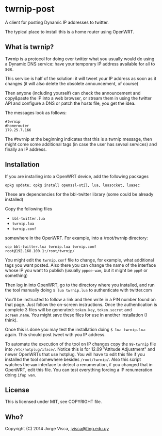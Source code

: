 # twrnip-post

A client for posting Dynamic IP addresses to twitter.

The typical place to install this is a home router using OpenWRT.


## What is twrnip?

Twrnip is a protocol for doing over twitter what you usually would do using a Dynamic DNS service: have your temporary IP address
available for all to see.

This service is half of the solution: it will tweet your IP address as soon as it changes (it will also delete the obsolete announcement, of course)

Then anyone (including yourself) can check the announcement and copy&paste the IP into a web browser, or stream them in using the twitter API and configure a DNS or patch the hosts file, you get the idea. 

The messages look as follows:

    #twrnip 
    #homerouter
    179.25.7.166

The #twrnip at the beginning indicates that this is a twrnip message, then might come some additional tags (in case the user has seveal services)
and finally an IP address.


## Installation

If you are installing into a OpenWRT device, add the following packages

    opkg update; opkg install openssl-util, lua, luasocket, luasec

These are dependencies for the bbl-twitter library (some could be already installed)

Copy the following files

* `bbl-twitter.lua`
* `twrnip.lua`
* `twrnip.conf`

somewhere in the OpenWRT. For example, into a /root/twrnip directory:

    scp bbl-twitter.lua twrnip.lua twrnip.conf root@192.168.100.1:/root/twrnip/

You might edit the `twrnip.conf` file to change, for example, what additional tags you want posted. Also there you can change
the name of the interface whose IP you want to publish (usually `pppoe-wan`, but it might be `ppp0` or something)

Then log in into OpenWRT, go to the directory where you installed, and run the tool manually doing `$ lua twrnip.lua` to authenticate with twitter.com

You'll be instructed to follow a link and then write in a PIN number found on that page. Just follow the on-screen instructions.
Once the authentication is complete 3 files will be generated: `token.key`, `token.secret` and `screen.name`. You might save these files
for use in another installation (I think).

Once this is done you may test the installation doing `$ lua twrnip.lua` again. This should post tweet with you IP address.

To automate the execution of the tool on IP changes copy the `99-twrnip` file into `/etc/hotplug/iface/`. Notice this is for 12.09 
"Attitude Adjustment" and newer OpenWRTs that use hotplug. 
You will have to edit this file if you installed the tool somewhere besides `/root/twrnip/`. 
Also this script watches the `wan` interface to detect a renumeration, if you changed that in OpenWRT, 
edit this file. You can test everything forcing a IP renumeration doing `ifup wan`.


## License

This is licensed under MIT, see COPYRIGHT file.


## Who?

Copyright (C) 2014 Jorge Visca, jvisca@fing.edu.uy





